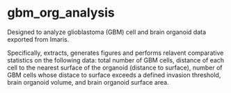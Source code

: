 # gbm_org_analysis

Designed to analyze glioblastoma (GBM) cell and brain organoid data exported from Imaris. 

Specifically, extracts, generates figures and performs relavent comparative statistics on the following data: total number of GBM cells, distance of each cell to the nearest surface of the organoid (distance to surface), number of GBM cells whose distace to surface exceeds a defined invasion threshold, brain organoid volume, and brain organoid surface area.
